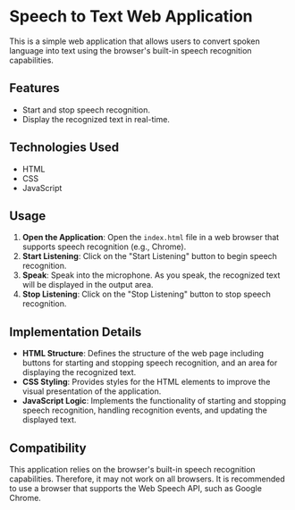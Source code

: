 # Speech to Text Web Application

This is a simple web application that allows users to convert spoken language into text using the browser's built-in speech recognition capabilities.

## Features

- Start and stop speech recognition.
- Display the recognized text in real-time.

## Technologies Used

- HTML
- CSS
- JavaScript

## Usage

1. **Open the Application**: Open the `index.html` file in a web browser that supports speech recognition (e.g., Chrome).
2. **Start Listening**: Click on the "Start Listening" button to begin speech recognition.
3. **Speak**: Speak into the microphone. As you speak, the recognized text will be displayed in the output area.
4. **Stop Listening**: Click on the "Stop Listening" button to stop speech recognition.

## Implementation Details

- **HTML Structure**: Defines the structure of the web page including buttons for starting and stopping speech recognition, and an area for displaying the recognized text.
- **CSS Styling**: Provides styles for the HTML elements to improve the visual presentation of the application.
- **JavaScript Logic**: Implements the functionality of starting and stopping speech recognition, handling recognition events, and updating the displayed text.

## Compatibility

This application relies on the browser's built-in speech recognition capabilities. Therefore, it may not work on all browsers. It is recommended to use a browser that supports the Web Speech API, such as Google Chrome.
